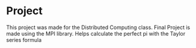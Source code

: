 # Project
This project was made for the Distributed Computing class. Final Project is made using the MPI library. Helps calculate the perfect pi with the Taylor series formula
